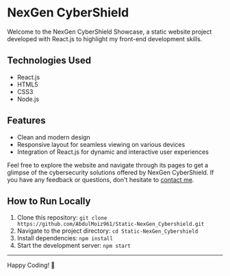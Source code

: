 # NexGen CyberShield
Welcome to the NexGen CyberShield Showcase, a static website project developed with React.js to highlight my front-end development skills.

## Technologies Used
- React.js
- HTML5
- CSS3
- Node.js

## Features
- Clean and modern design
- Responsive layout for seamless viewing on various devices
- Integration of React.js for dynamic and interactive user experiences

Feel free to explore the website and navigate through its pages to get a glimpse of the cybersecurity solutions offered by NexGen CyberShield. If you have any feedback or questions, don't hesitate to [contact me](mailto:shabdulmoiz96@gmail.com).

## How to Run Locally
1. Clone this repository: `git clone https://github.com/AbdulMoiz961/Static-NexGen_Cybershield.git`
2. Navigate to the project directory: `cd Static-NexGen_Cybershield`
3. Install dependencies: `npm install`
4. Start the development server: `npm start`

---

Happy Coding! 🚀
